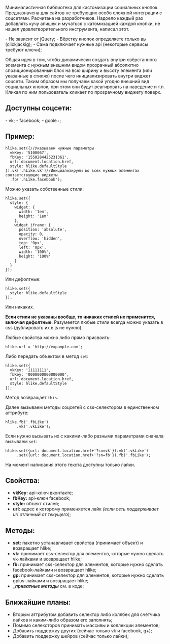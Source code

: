 <p>Минималистичная библиотека для кастомизации социальных кнопок. Предназначена для сайтов не требующих особо сложной интеграции с соцсетями. Расчитана на разработчиков.
Надоело каждый раз добавлять кучу апишек и мучаться с катомизацией каждой кнопки, не нашел удовлетворительного инструмента, написал этот. 
</p>
 - Не зависит от jQuery;
 - Вёрстку кнопок определяете только вы (clickjackig);
 - Сама подключает нужные api (некоторые сервисы требуют ключи);
 
 <p>Общая идея в том, чтобы динамически создать внутри свёрстанного элемента с нужным внешним видом прозрачный абсолютно спозиционированный блок на всю ширину и высоту элемента (или указанные в стилях) после чего инициализировать внутри виджет соцсети. Таким образом мы получаем какой угодно внешний вид социальных кнопок, при этом они будут реагировать на наведение и т.п. Кликая по ним пользователь кликает по прозрачному виджету поверх. 
 </p>

<h2>Доступны соцсети:</h2>
 - vk;
 - facebook;
 - goole+;

<h2>Пример:</h2>

    hlike.set({//Указываем нужные параметры
      vkKey: '5100067',
      fbKey: '1550284425231361',
      url: document.location.href,
      style: hlike.defaultStyle
    }).vk('.hLike.vk')//Инициализируем во всех нужных элементах соответствующие виджеты
      .fb('.hLike.facebook');

Можно указать собственные стили:

    hlike.set({
      style: {
        widget: {
          width: '1em',
          height: '1em'
        },
        widget_iframe: {
          position: 'absolute',
          opacity: 0,
          overflow: 'hidden',
          top: '0px',
          left: '0px',
          width: '100%',
          height: '100%'
        }
      }
    });

Или дефолтные:

    hlike.set({
      style: hlike.defaultStyle
    });

Или никаких.

**Если стили не указаны вообще, то никаких стилей не применится, включая дефолтные**. 
Разумеется любые стили всегда можно указать в css (дублировать их в js не нужно).

Любые свойства можно либо прямо присвоить:

    hlike.url = 'http://expample.com';

Либо передать объектом в метод `set`:

    hlike.set({
      vkKey: '11111111',
      fbKey: '0000000000000000',
      url: document.location.href,
      style: hlike.defaultStyle
    });

Метод возвращает `this`.

Далее вызываем методы соцсетей с css-селектором в единственном аттрибуте:

    hlike.fb('.fbLike')
         .vk('.vkLike');

Если нужно вызывать их с какими-либо разными параметрами сначала вызываем `set`:

    hlike.set({url: document.location.href+'?sn=vk'}).vk('.vkLike')
         .set({url: document.location.href+'?sn=fb'}).fb('.fbLike');

На момент написания этого текста доступны только лайки.

<h2>Свойства:</h2>
<ul>
  <li><b>vkKey:</b>&nbsp;api-ключ вконтакте;</li>
  <li><b>fbKey:</b>&nbsp;api-ключ facebook;</li>
  <li><b>style:</b>&nbsp;объект стилей;</li>
  <li><b>url:</b>&nbsp;адрес к которому применяется лайк <i>(если сеть поддерживает url отличный от текущего)</i>;</li>
</ul>

<h2>Методы:</h2>
<ul>
  <li><b>set:</b>&nbsp;пакетно устанавливает свойства (принимает объект) и возвращает hlike;</li>
  <li><b>vk:</b>&nbsp;принимает css-селектор для элементов, которые нужно сделать vk-лайками и возвращает hlike;</li>
  <li><b>fb:</b>&nbsp;принимает css-селектор для элементов, которые нужно сделать facebook-лайками и возвращает hlike;</li>
  <li><b>gp:</b>&nbsp;принимает css-селектор для элементов, которые нужно сделать gplus-лайками и возвращает hlike;</li>
  <li><b><i>_приватные методы</i></b>&nbsp;см. в коде;</li>
</ul>

<h2>Ближайшие планы:</h2>
<ul>
  <li>Вторым аттрибутом добавить селектор либо коллбек для счётчика лайков и каким-либо образом его заполнять;</li>
  <li>Помимо селекоторов принимать массивы и коллекции элементов;</li>
  <li>Добавить поддержку других (сейчас только vk и facebook, g+);</li>
  <li>Добавить поддержку шейров (сейчас только лайки);</li>
</ul>
